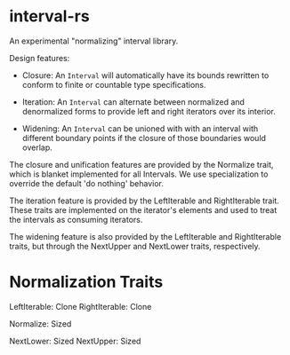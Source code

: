 
interval-rs
===========

An experimental "normalizing" interval library.


Design features:

+ Closure: An `Interval` will automatically have its bounds rewritten to conform to finite or countable type specifications.

+ Iteration: An `Interval` can alternate between normalized and denormalized forms to provide left and right iterators over its interior.

+ Widening: An `Interval` can be unioned with with an interval with different boundary points if the closure of those boundaries would overlap. 

The closure and unification features are provided by the Normalize trait, which is blanket implemented for all Intervals. We use specialization to override the default 'do nothing' behavior.

The iteration feature is provided by the LeftIterable and RightIterable trait. These traits are implemented on the iterator's elements and used to treat the intervals as consuming iterators.

The widening feature is also provided by the LeftIterable and RightIterable traits, but through the NextUpper and NextLower traits, respectively.




Normalization Traits
====================


LeftIterable: Clone
RightIterable: Clone

Normalize: Sized

NextLower: Sized
NextUpper: Sized

